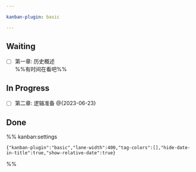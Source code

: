 ```yaml
---

kanban-plugin: basic

---
```


## Waiting

- [ ] 第一章: 历史概述<br>%%有时间在看吧%%


## In Progress

- [ ] 第二章: 逻辑准备 @{2023-06-23}


## Done





%% kanban:settings
```
{"kanban-plugin":"basic","lane-width":400,"tag-colors":[],"hide-date-in-title":true,"show-relative-date":true}
```
%%